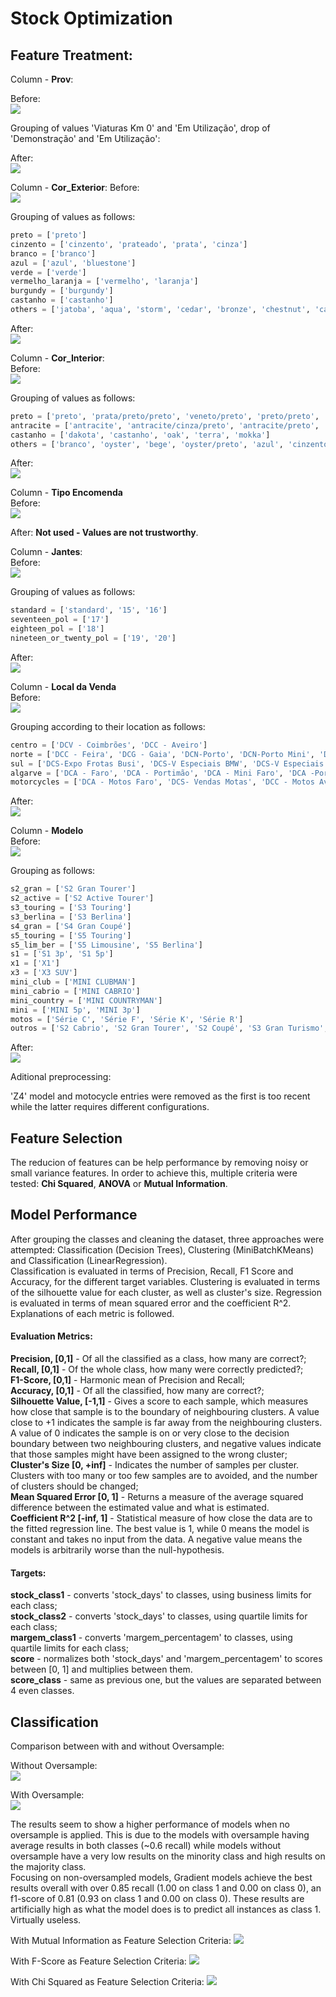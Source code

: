 # Stock Optimization

## Feature Treatment:  

Column - **Prov**:  

Before:  
![](./output/prov_before.png)

Grouping of values 'Viaturas Km 0' and 'Em Utilização', drop of 'Demonstração' and 'Em Utilização':

After:  
![](./output/prov_after.png)


Column - **Cor_Exterior**: 
Before:  
![](./output/cor_exterior_before.png)

Grouping of values as follows:

```python
preto = ['preto']
cinzento = ['cinzento', 'prateado', 'prata', 'cinza']
branco = ['branco']
azul = ['azul', 'bluestone']
verde = ['verde']
vermelho_laranja = ['vermelho', 'laranja']
burgundy = ['burgundy']
castanho = ['castanho']
others = ['jatoba', 'aqua', 'storm', 'cedar', 'bronze', 'chestnut', 'cashmere', 'champagne', 'dourado', 'amarelo', 'bege', 'silverstone']
```

After:  
![](./output/cor_exterior_after.png)


Column - **Cor_Interior**:   
Before:  
![](./output/cor_interior_before.png)

Grouping of values as follows:

```python
preto = ['preto', 'prata/preto/preto', 'veneto/preto', 'preto/preto', 'ambar/preto/preto']
antracite = ['antracite', 'antracite/cinza/preto', 'antracite/preto', 'antracite/vermelho/preto']
castanho = ['dakota', 'castanho', 'oak', 'terra', 'mokka']
others = ['branco', 'oyster', 'bege', 'oyster/preto', 'azul', 'cinzento', 'truffle', 'burgundy', 'zagora/preto', 'sonoma/preto', 'laranja', 'taupe/preto', 'vermelho', 'silverstone', 'nevada', 'cognac/preto', 'preto/laranja']
```

After:  
![](./output/cor_interior_after.png)


Column - **Tipo Encomenda**  
Before:  
![](./output/tipo_encomenda_before.png)



After:  **Not used - Values are not trustworthy**.


Column - **Jantes**:  
Before:  
![](./output/jantes_before.png)

Grouping of values as follows:

```python
standard = ['standard', '15', '16']
seventeen_pol = ['17']
eighteen_pol = ['18']
nineteen_or_twenty_pol = ['19', '20']
```

After:  
![](./output/jantes_after.png)

Column - **Local da Venda**  
Before:  
![](./output/local_da_venda_before.png)    

Grouping according to their location as follows:

```python
centro = ['DCV - Coimbrões', 'DCC - Aveiro']
norte = ['DCC - Feira', 'DCG - Gaia', 'DCN-Porto', 'DCN-Porto Mini', 'DCG - Gaia Mini', 'DCN-Porto Usados', 'DCG - Gaia Usados', 'DCC - Feira Usados', 'DCC - Aveiro Usados', 'DCC - Viseu Usados']
sul = ['DCS-Expo Frotas Busi', 'DCS-V Especiais BMW', 'DCS-V Especiais MINI', 'DCS-Expo Frotas Flee', 'DCS-Cascais', 'DCS-Parque Nações', 'DCS-Parque Nações Mi', 'DCS-24 Jul BMW Usad', 'DCS-Cascais Usados', 'DCS-24 Jul MINI Usad']
algarve = ['DCA - Faro', 'DCA - Portimão', 'DCA - Mini Faro', 'DCA -Portimão Usados']
motorcycles = ['DCA - Motos Faro', 'DCS- Vendas Motas', 'DCC - Motos Aveiro']
```

After:  
![](./output/local_da_venda_after.png)


Column - **Modelo**  
Before:  
![](./output/modelo_before.png)  

Grouping as follows:

```python
s2_gran = ['S2 Gran Tourer']
s2_active = ['S2 Active Tourer']
s3_touring = ['S3 Touring']
s3_berlina = ['S3 Berlina']
s4_gran = ['S4 Gran Coupé']
s5_touring = ['S5 Touring']
s5_lim_ber = ['S5 Limousine', 'S5 Berlina']
s1 = ['S1 3p', 'S1 5p']
x1 = ['X1']
x3 = ['X3 SUV']
mini_club = ['MINI CLUBMAN']
mini_cabrio = ['MINI CABRIO']
mini_country = ['MINI COUNTRYMAN']
mini = ['MINI 5p', 'MINI 3p']
motos = ['Série C', 'Série F', 'Série K', 'Série R']
outros = ['S2 Cabrio', 'S2 Gran Tourer', 'S2 Coupé', 'S3 Gran Turismo', 'S4 Coupé', 'S4 Cabrio', 'S5 Gran Turismo', 'S6 Cabrio', 'S6 Gran Turismo', 'S6 Gran Coupe', 'S6 Coupé', 'S7 Berlina', 'S7 L Berlina', 'X2 SAC', 'X4 SUV', 'X5 SUV', 'X5 M', 'X6', 'X6 M', 'Z4 Roadster', 'M2 Coupé', 'M3 Berlina', 'M4 Cabrio', 'M4 Coupé', 'S6 Gran Turismo', 'S6 Cabrio', 'S6 Coupé', 'S6 Gran Coupe', 'S7 Berlina', 'S7 L Berlina']
```

After:  
![](./output/modelo_after.png)

Aditional preprocessing:

'Z4' model and motocycle entries were removed as the first is too recent while the latter requires different configurations. 

## Feature Selection

The reducion of features can be help performance by removing noisy or small variance features. 
In order to achieve this, multiple criteria were tested: **Chi Squared**, **ANOVA** or **Mutual Information**.



## Model Performance

After grouping the classes and cleaning the dataset, three approaches were attempted: Classification (Decision Trees), Clustering (MiniBatchKMeans) and Classification (LinearRegression).  
Classification is evaluated in terms of Precision, Recall, F1 Score and Accuracy, for the different target variables.
Clustering is evaluated in terms of the silhouette value for each cluster, as well as cluster's size.
Regression is evaluated in terms of mean squared error and the coefficient R^2.
Explanations of each metric is followed.

#### **Evaluation Metrics:**  

**Precision, [0,1]** - Of all the classified as a class, how many are correct?;  
**Recall, [0,1]** - Of the whole class, how many were correctly predicted?;  
**F1-Score, [0,1]** - Harmonic mean of Precision and Recall;  
**Accuracy, [0,1]** - Of all the classified, how many are correct?;  
**Silhouette Value, [-1,1]** - Gives a score to each sample, which measures how close that sample is to the boundary of neighbouring clusters. 
A value close to +1 indicates the sample is far away from the neighbouring clusters. A value of 0 indicates the sample is on or very close to the decision boundary between two neighbouring clusters,
and negative values indicate that those samples might have been assigned to the wrong cluster;  
**Cluster's Size [0, +inf]** - Indicates the number of samples per cluster. Clusters with too many or too few samples are to avoided, and the number of clusters should be changed;  
**Mean Squared Error [0, 1]** - Returns a measure of the average squared difference between the estimated value and what is estimated.  
**Coefficient R^2 [-inf, 1]** - Statistical measure of how close the data are to the fitted regression line. The best value is 1, while 0 means the model is constant and takes no input from the data.
A negative value means the models is arbitrarily worse than the null-hypothesis.

#### **Targets:**  

**stock_class1** - converts 'stock_days' to classes, using business limits for each class;  
**stock_class2** - converts 'stock_days' to classes, using quartile limits for each class;  
**margem_class1** - converts 'margem_percentagem' to classes, using quartile limits for each class;  
**score** - normalizes both 'stock_days' and 'margem_percentagem' to scores between [0, 1] and multiplies between them.  
**score_class** - same as previous one, but the values are separated between 4 even classes. 

## Classification

Comparison between with and without Oversample:  

Without Oversample:  
![](./output/Backup/classification_performance_recall.png)

With Oversample:  
![](./output/Backup/classification_performance_recall_oversampled.png)

The results seem to show a higher performance of models when no oversample is applied. This is due to the models with oversample having average results in both classes (~0.6 recall)
while models without oversample have a very low results on the minority class and high results on the majority class.  
Focusing on non-oversampled models, Gradient models achieve the best results overall with over 0.85 recall (1.00 on class 1 and 0.00 on class 0), an f1-score of 0.81 (0.93 on class 1 and 0.00 on class 0).
These results are artificially high as what the model does is to predict all instances as class 1. Virtually useless.  

With Mutual Information as Feature Selection Criteria:
![](./output/classification_performance_recall_oversampled_mutual_info_classif.png)

With F-Score as Feature Selection Criteria:
![](./output/classification_performance_recall_oversampled_f_classif.png)

With Chi Squared as Feature Selection Criteria:
![](./output/classification_performance_recall_oversampled_chi2.png)


